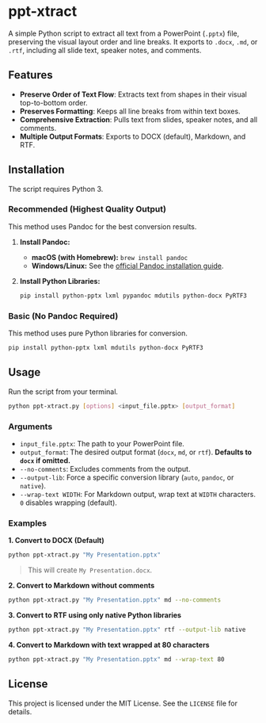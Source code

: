 # ppt-xtract

A simple Python script to extract all text from a PowerPoint (`.pptx`) file, preserving the visual layout order and line breaks. It exports to `.docx`, `.md`, or `.rtf`, including all slide text, speaker notes, and comments.

## Features

-   **Preserve Order of Text Flow**: Extracts text from shapes in their visual top-to-bottom order.
-   **Preserves Formatting**: Keeps all line breaks from within text boxes.
-   **Comprehensive Extraction**: Pulls text from slides, speaker notes, and all comments.
-   **Multiple Output Formats**: Exports to DOCX (default), Markdown, and RTF.

## Installation

The script requires Python 3.

### Recommended (Highest Quality Output)

This method uses Pandoc for the best conversion results.

1.  **Install Pandoc:**
    -   **macOS (with Homebrew):** `brew install pandoc`
    -   **Windows/Linux:** See the [official Pandoc installation guide](https://pandoc.org/installing.html).

2.  **Install Python Libraries:**
    ```bash
    pip install python-pptx lxml pypandoc mdutils python-docx PyRTF3
    ```

### Basic (No Pandoc Required)

This method uses pure Python libraries for conversion.

```bash
pip install python-pptx lxml mdutils python-docx PyRTF3
```

## Usage

Run the script from your terminal.

```bash
python ppt-xtract.py [options] <input_file.pptx> [output_format]
```

### Arguments

-   `input_file.pptx`: The path to your PowerPoint file.
-   `output_format`: The desired output format (`docx`, `md`, or `rtf`). **Defaults to `docx` if omitted.**
-   `--no-comments`: Excludes comments from the output.
-   `--output-lib`: Force a specific conversion library (`auto`, `pandoc`, or `native`).
-   `--wrap-text WIDTH`: For Markdown output, wrap text at `WIDTH` characters. `0` disables wrapping (default).

### Examples

**1. Convert to DOCX (Default)**
```bash
python ppt-xtract.py "My Presentation.pptx"
```
> This will create `My Presentation.docx`.

**2. Convert to Markdown without comments**
```bash
python ppt-xtract.py "My Presentation.pptx" md --no-comments
```

**3. Convert to RTF using only native Python libraries**
```bash
python ppt-xtract.py "My Presentation.pptx" rtf --output-lib native
```

**4. Convert to Markdown with text wrapped at 80 characters**
```bash
python ppt-xtract.py "My Presentation.pptx" md --wrap-text 80
```

## License

This project is licensed under the MIT License. See the `LICENSE` file for details.
